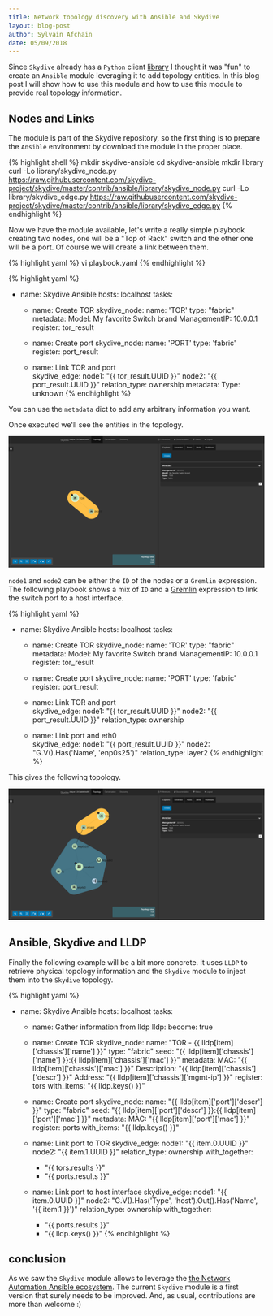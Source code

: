 ```yaml
---
title: Network topology discovery with Ansible and Skydive
layout: blog-post
author: Sylvain Afchain
date: 05/09/2018
---
```


Since `Skydive` already has a `Python` client [library](/documentation/api-python) I thought it was "fun" to create an `Ansible` module leveraging it to add topology entities. In this blog post I will show how to use this module and how to use this module to provide real topology information.

## Nodes and Links

The module is part of the Skydive repository, so the first thing is to prepare the `Ansible` environment by download the module in the proper place.

{% highlight shell %}
mkdir skydive-ansible
cd skydive-ansible
mkdir library
curl -Lo library/skydive_node.py https://raw.githubusercontent.com/skydive-project/skydive/master/contrib/ansible/library/skydive_node.py
curl -Lo library/skydive_edge.py https://raw.githubusercontent.com/skydive-project/skydive/master/contrib/ansible/library/skydive_edge.py
{% endhighlight %}

Now we have the module available, let's write a really simple playbook creating two nodes, one will be a "Top of Rack" switch
 and the other one will be a port. Of course we will create a link between them.

{% highlight yaml %}
vi playbook.yaml
{% endhighlight %}

{% highlight yaml %}
- name: Skydive Ansible
  hosts: localhost
  tasks:

    - name: Create TOR
      skydive_node:
        name: 'TOR'
        type: "fabric"
        metadata:
          Model: My favorite Switch brand
          ManagementIP: 10.0.0.1
      register: tor_result

    - name: Create port
      skydive_node:
        name: 'PORT'
        type: 'fabric'
      register: port_result
    
    - name: Link TOR and port  
      skydive_edge:
        node1: "{{ tor_result.UUID }}"
        node2: "{{ port_result.UUID }}"
        relation_type: ownership
        metadata:
          Type: unknown
{% endhighlight %}

You can use the `metadata` dict to add any arbitrary information you want.

Once executed we'll see the entities in the topology.

<p>
  <a href="/assets/images/blog/ansible-lib-1.png" data-lightbox="WebUI-1" data-title="Skydive WebUI">
    <img src="/assets/images/blog/ansible-lib-1.png"/>
  </a>
</p>

`node1` and `node2` can be either the `ID` of the nodes or a `Gremlin` expression.
The following playbook shows a mix of `ID` and a [Gremlin](/documentation/api-gremlin) expression to link the switch
port to a host interface. 

{% highlight yaml %}
- name: Skydive Ansible
  hosts: localhost
  tasks:

    - name: Create TOR
      skydive_node:
        name: 'TOR'
        type: "fabric"
        metadata:
          Model: My favorite Switch brand
          ManagementIP: 10.0.0.1
      register: tor_result

    - name: Create port
      skydive_node:
        name: 'PORT'
        type: 'fabric'
      register: port_result
    
    - name: Link TOR and port  
      skydive_edge:
        node1: "{{ tor_result.UUID }}"
        node2: "{{ port_result.UUID }}"
        relation_type: ownership

    - name: Link port and eth0  
      skydive_edge:
        node1: "{{ port_result.UUID }}"
        node2: "G.V().Has('Name', 'enp0s25')"
        relation_type: layer2
{% endhighlight %}

This gives the following topology.

<p>
  <a href="/assets/images/blog/ansible-lib-2.png" data-lightbox="WebUI-1" data-title="Skydive WebUI">
    <img src="/assets/images/blog/ansible-lib-2.png"/>
  </a>
</p>


## Ansible, Skydive and LLDP

Finally the following example will be a bit more concrete. It uses `LLDP` to retrieve physical topology information
and the `Skydive` module to inject them into the `Skydive` topology.

{% highlight yaml %}
- name: Skydive Ansible
  hosts: localhost
  tasks:

  - name: Gather information from lldp
    lldp:
    become: true

  - name: Create TOR
    skydive_node:
      name: "TOR - {{ lldp[item]['chassis']['name'] }}"
      type: "fabric"
      seed: "{{ lldp[item]['chassis']['name'] }}:{{ lldp[item]['chassis']['mac'] }}"
      metadata:
        MAC: "{{ lldp[item]['chassis']['mac'] }}"
        Description: "{{ lldp[item]['chassis']['descr'] }}"
        Address: "{{ lldp[item]['chassis']['mgmt-ip'] }}"
    register: tors
    with_items: "{{ lldp.keys() }}"

  - name: Create port
    skydive_node:
      name: "{{ lldp[item]['port']['descr'] }}"
      type: "fabric"
      seed: "{{ lldp[item]['port']['descr'] }}:{{ lldp[item]['port']['mac'] }}"
      metadata:
        MAC: "{{ lldp[item]['port']['mac'] }}"
    register: ports
    with_items: "{{ lldp.keys() }}"
    
  - name: Link port to TOR
    skydive_edge:
      node1: "{{ item.0.UUID }}"
      node2: "{{ item.1.UUID }}"
      relation_type: ownership
    with_together:
      - "{{ tors.results }}"
      - "{{ ports.results }}"

  - name: Link port to host interface
    skydive_edge:
      node1: "{{ item.0.UUID }}"
      node2: "G.V().Has('Type', 'host').Out().Has('Name', '{{ item.1 }}')"
      relation_type: ownership
    with_together:
      - "{{ ports.results }}"
      - "{{ lldp.keys() }}"
{% endhighlight %}

## conclusion

As we saw the `Skydive` module allows to leverage the 
[the Network Automation Ansible ecosystem](https://www.ansible.com/integrations/networks).
The current `Skydive` module is a first version that surely needs to be improved. And, as usual, contributions are more than welcome :)